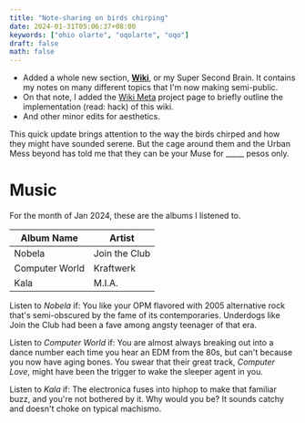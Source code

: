 ```yaml
---
title: "Note-sharing on birds chirping"
date: 2024-01-31T05:06:37+08:00
keywords: ["ohio olarte", "oqolarte", "oqo"]
draft: false
math: false
---
```


- Added a whole new section, [**Wiki**](/wiki), or my Super Second Brain.
  It contains my notes on many different topics that I'm now making
  semi-public.
- On that note, I added the [Wiki Meta](/wiki-meta) project page to
  briefly outline the implementation (read: hack) of this wiki.
- And other minor edits for aesthetics.

This quick update brings attention to the way the birds chirped and how
they might have sounded serene. But the cage around them and the Urban
Mess beyond has told me that they can be your Muse for _____ pesos only.

# Music

For the month of Jan 2024, these are the albums I listened to.

| Album Name     | Artist        |
|----------------|---------------|
| Nobela         | Join the Club |
| Computer World | Kraftwerk     |
| Kala           | M.I.A.        |

Listen to *Nobela* if: You like your OPM flavored with 2005 alternative
rock that's semi-obscured by the fame of its contemporaries. Underdogs
like Join the Club had been a fave among angsty teenager of that era.

Listen to *Computer World* if: You are almost always breaking out into a
dance number each time you hear an EDM from the 80s, but can't because
you now have aging bones. You swear that their great
track, *Computer Love*, might have been the trigger to wake the sleeper
agent in you.

Listen to *Kala* if: The electronica fuses into hiphop to make that
familiar buzz, and you're not bothered by it. Why would you be? It
sounds catchy and doesn't choke on typical machismo.
